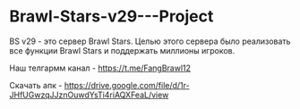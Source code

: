 # Brawl-Stars-v29---Project
BS v29 - это сервер Brawl Stars. Целью этого сервера было реализовать все функции Brawl Stars и поддержать миллионы игроков.

Наш телгармм канал - https://t.me/FangBrawl12 

Скачать апк - https://drive.google.com/file/d/1r-JHfUGwzqJJznOuwdYsTi4riAQXFeaL/view
